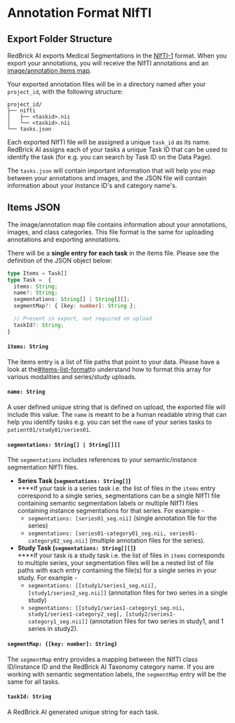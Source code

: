 # Annotation Format NIfTI

## Export Folder Structure

RedBrick AI exports Medical Segmentations in the [NIfTI-1](https://nifti.nimh.nih.gov/nifti-1/) format. When you export your annotations, you will receive the NIfTI annotations and an [image/annotation items map](annotation-format-nifti.md#items-json).

Your exported annotation files will be in a directory named after your `project_id`, with the following structure:

```
project_id/
├── nifti
│   ├── <taskid>.nii
│   └── <taskid>.nii
└── tasks.json
```

Each exported NIfTI file will be assigned a unique `task_id` as its name. RedBrick AI assigns each of your tasks a unique Task ID that can be used to identify the task (for e.g. you can search by Task ID on the Data Page).&#x20;

The `tasks.json` will contain important information that will help you map between your annotations and images, and the JSON file will contain information about your instance ID's and category name's.&#x20;

## Items JSON

The image/annotation map file contains information about your annotations, images, and class categories. This file format is the same for uploading annotations and exporting annotations.

There will be a **single entry for each task** in the items file. Please see the definition of the JSON object below:

```typescript
type Items = Task[]
type Task =  {
  items: String;
  name?: String;
  segmentations: String[] | String[][];
  segmentMap?: { [key: number]: String };

  // Present in export, not required on upload
  taskId?: String;
}

```

#### `items: String`

The items entry is a list of file paths that point to your data. Please have a look at the[#items-list-format](../../importing-data/configuring-external-storage/#items-list-format "mention")to understand how to format this array for various modalities and series/study uploads.

#### `name: String`

A user defined unique string that is defined on upload, the exported file will include this value. The `name` is meant to be a human readable string that can help you identify tasks e.g. you can set the `name` of your series tasks to `patient01/study01/series01`.

#### `segmentations: String[] | String[][]`

The `segmentations` includes references to your semantic/instance segmentation NIfTI files.&#x20;

* **Series Task (`segmentations: String[]`)**\
  ****If your task is a series task i.e. the list of files in the `items` entry correspond to a single series, segmentations can be a single NIfTI file containing semantic segmentation labels or multiple NIfTI files containing instance segmentations for that series. For example -&#x20;
  * `segmentations: [series01_seg.nii]` (single annotation file for the series)
  * `segmentations: [series01-category01_seg.nii, series01-category02_seg.nii]` (multiple annotation files for the series).&#x20;
* **Study Task (`segmentations: String[][]`)**\
  ****If your task is a study task i.e. the list of files in `items` corresponds to multiple series, your segmentation files will be a nested list of file paths with each entry containing the file(s) for a single series in your study. For example -&#x20;
  * `segmentations: [[study1/series1_seg.nii], [study1/series2_seg.nii]]` (annotation files for two series in a single study)
  * `segmentations: [[study1/series1-category1_seg.nii, study1/series1-category2_seg], [study2/series1-category1_seg.nii]]` (annotation files for two series in study1, and 1 series in study2).

#### `segmentMap: {[key: number]: String}`

The `segmentMap` entry provides a mapping between the NIfTI class ID/instance ID and the RedBrick AI Taxonomy category name. If you are working with semantic segmentation labels, the `segmentMap` entry will be the same for all tasks.&#x20;

#### `taskId: String`

A RedBrick AI generated unique string for each task.
